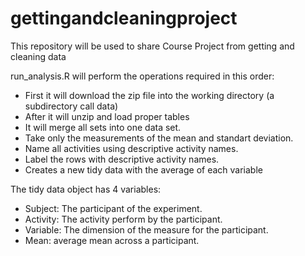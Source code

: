 gettingandcleaningproject
=========================

This repository will be used to share Course Project from getting and cleaning data 

run_analysis.R will perform the operations required in this order:

* First it will download the zip file into the working directory (a subdirectory call data)
* After it will unzip and load proper tables
* It will merge all sets into one data set.
* Take only the measurements of the mean and standart deviation.
* Name all activities using descriptive activity names.
* Label the rows with descriptive activity names.
* Creates a new tidy data with the average of each variable


The tidy data object has 4 variables:

* Subject: The participant of the experiment.
* Activity: The activity perform by the participant.
* Variable: The dimension of the measure for the participant.
* Mean: average mean across a participant.